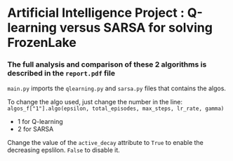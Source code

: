# Artificial Intelligence Project : Q-learning versus SARSA for solving FrozenLake

### The full analysis and comparison of these 2 algorithms is described in the `report.pdf` file

`main.py` imports the `qlearning.py` and `sarsa.py` files that contains the algos.

To change the algo used, just change the number in the line:
`algos_f["1"].algo(epsilon, total_episodes, max_steps, lr_rate, gamma)`</br>
   - 1 for Q-learning
   - 2 for SARSA
   
 Change the value of the `active_decay` attribute to `True` to enable the decreasing epslilon. `False` to disable it.
